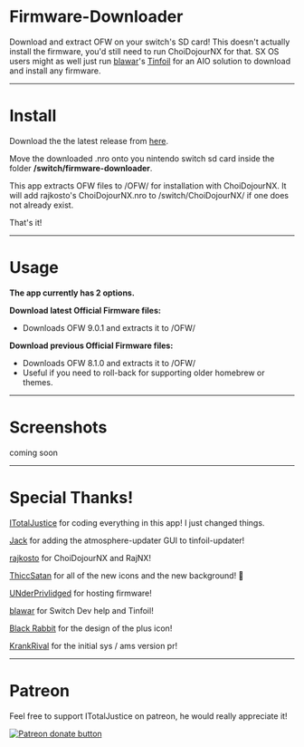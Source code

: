 # Firmware-Downloader

Download and extract OFW on your switch's SD card! This doesn't actually install the firmware, you'd still need to run ChoiDojourNX for that. SX OS users might as well just run [blawar](https://github.com/blawar)'s [Tinfoil](https://tinfoil.io/Download) for an AIO solution to download and install any firmware.

----

# Install

Download the the latest release from [here](https://github.com/JackInTheShop/atmosphere-updater/releases).

Move the downloaded .nro onto you nintendo switch sd card inside the folder **/switch/firmware-downloader**.

This app extracts OFW files to /OFW/ for installation with ChoiDojourNX. It will add rajkosto's ChoiDojourNX.nro to /switch/ChoiDojourNX/ if one does not already exist.

That's it!

----

# Usage

__**The app currently has 2 options.**__

**Download latest Official Firmware files:**

* Downloads OFW 9.0.1 and extracts it to /OFW/

**Download previous Official Firmware files:**

* Downloads OFW 8.1.0 and extracts it to /OFW/
* Useful if you need to roll-back for supporting older homebrew or themes.


----

# Screenshots

coming soon

----

# Special Thanks!

[ITotalJustice](https://github.com/ITotalJustice) for coding everything in this app! I just changed things.

[Jack](https://github.com/JackInTheShop) for adding the atmosphere-updater GUI to tinfoil-updater!

[rajkosto](https://github.com/rajkosto) for ChoiDojourNX and RajNX!

[ThiccSatan](https://twitter.com/chonyomankis) for all of the new icons and the new background! 🐢

[UNderPrivlidged](https://github.com/UNderPrivlidged) for hosting firmware!

[blawar](https://github.com/blawar) for Switch Dev help and Tinfoil!

[Black Rabbit](https://github.com/BlackRabbit22) for the design of the plus icon!

[KrankRival](https://github.com/KranKRival) for the initial sys / ams version pr!





----

# Patreon

Feel free to support ITotalJustice on patreon, he would really appreciate it!

<a href="https://www.patreon.com/totaljustice"><img src="https://c5.patreon.com/external/logo/become_a_patron_button@2x.png" alt="Patreon donate button" /> </a>
